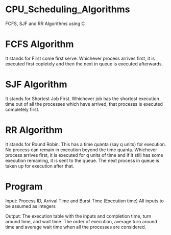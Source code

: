 # CPU_Scheduling_Algorithms
 FCFS, SJF and RR Algorithms using C
 
 # FCFS Algorithm
 It stands for First come first serve. Whichever process arrives first, it is executed first copletely and then the next in queue is executed afterwards.
 
 # SJF Algorithm
 It stands for Shortest Job First. Whichever job has the shortest execution time out of all the processes which have arrived, that processs is executed completely first. 
 
 # RR Algorithm
 It stands for Round Robin. This has a time quanta (say q units) for execution. No process can remain in execution beyond the time quanta. Whichever process arrives first, it is executed for q units of time and if it still has some execution remaining, it is sent to the queue. The next process in queue is taken up for execution after that.
 
 # Program
 Input: Process ID, Arrival Time and Burst Time (Execution time)
        All inputs to be assumed as integers

Output: The execution table with the inputs and completion time, turn around time, and wait time.
        The order of execution, average turn around time and average wait time when all the processes are considered.

